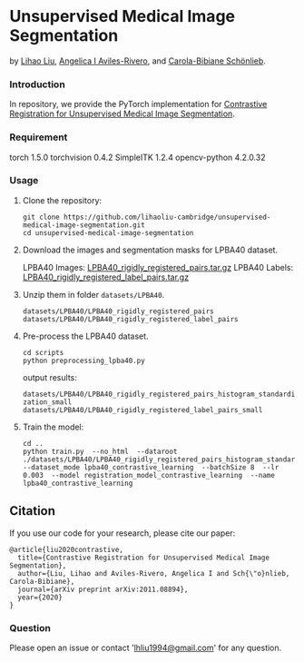 <br><br><br>
# Unsupervised Medical Image Segmentation

by [Lihao Liu](http://lihaoliu-cambridge.github.io), [Angelica I Aviles-Rivero](https://angelicaiaviles.wordpress.com/), and [Carola-Bibiane Schönlieb](https://www.damtp.cam.ac.uk/user/cbs31/About_Me.html). 


### Introduction

In repository, we provide the PyTorch implementation for [Contrastive Registration for Unsupervised Medical Image Segmentation](https://arxiv.org/abs/2011.08894).


### Requirement

torch                       1.5.0
torchvision                 0.4.2
SimpleITK                   1.2.4
opencv-python               4.2.0.32

### Usage

1. Clone the repository:

   ```shell
   git clone https://github.com/lihaoliu-cambridge/unsupervised-medical-image-segmentation.git
   cd unsupervised-medical-image-segmentation
   ```
2. Download the images and segmentation masks for LPBA40 dataset.

   LPBA40 Images: [LPBA40_rigidly_registered_pairs.tar.gz](https://www.synapse.org/#!Synapse:syn3251419)
   LPBA40 Labels: [LPBA40_rigidly_registered_label_pairs.tar.gz](https://www.synapse.org/#!Synapse:syn3251070)
   
3. Unzip them in folder `datasets/LPBA40`.

   `datasets/LPBA40/LPBA40_rigidly_registered_pairs`
   `datasets/LPBA40/LPBA40_rigidly_registered_label_pairs`

4. Pre-process the LPBA40 dataset.

   ```shell
   cd scripts
   python preprocessing_lpba40.py
   ```
   
   output results:
   
   `datasets/LPBA40/LPBA40_rigidly_registered_pairs_histogram_standardization_small`
   `datasets/LPBA40/LPBA40_rigidly_registered_label_pairs_small`
   
3. Train the model:
 
   ```shell
   cd ..
   python train.py  --no_html  --dataroot ./datasets/LPBA40/LPBA40_rigidly_registered_pairs_histogram_standardization_small  --dataset_mode lpba40_contrastive_learning  --batchSize 8  --lr 0.003  --model registration_model_contrastive_learning  --name lpba40_contrastive_learning

   ```

## Citation
If you use our code for your research, please cite our paper:
```
@article{liu2020contrastive,
  title={Contrastive Registration for Unsupervised Medical Image Segmentation},
  author={Liu, Lihao and Aviles-Rivero, Angelica I and Sch{\"o}nlieb, Carola-Bibiane},
  journal={arXiv preprint arXiv:2011.08894},
  year={2020}
}
```

### Question

Please open an issue or contact 'lhliu1994@gmail.com' for any question.
